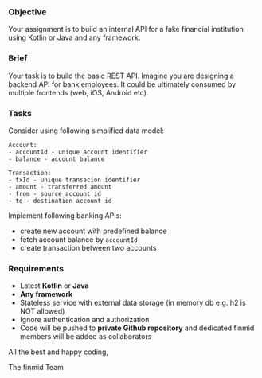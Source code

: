 ### Objective

Your assignment is to build an internal API for a fake financial institution using Kotlin or Java and any framework.

### Brief

Your task is to build the basic REST API. Imagine you are designing a backend API for bank employees. It could be ultimately consumed by multiple frontends (web, iOS, Android etc).

### Tasks

Consider using following simplified data model:
```
Account:
- accountId - unique account identifier
- balance - account balance

Transaction:
- txId - unique transacion identifier
- amount - transferred amount
- from - source account id
- to - destination account id
```

Implement following banking APIs:
- create new account with predefined balance
- fetch account balance by `accountId`
- create transaction between two accounts 

### Requirements

- Latest **Kotlin** or **Java** 
- **Any framework**
- Stateless service with external data storage (in memory db e.g. h2 is NOT allowed)
- Ignore authentication and authorization
- Code will be pushed to **private Github repository** and dedicated finmid members will be added as collaborators 

All the best and happy coding,

The finmid Team
